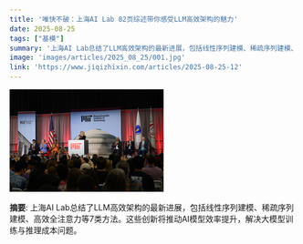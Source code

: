 ```yaml
---
title: '唯快不破：上海AI Lab 82页综述带你感受LLM高效架构的魅力'
date: 2025-08-25
tags: ["基模"]
summary: '上海AI Lab总结了LLM高效架构的最新进展，包括线性序列建模、稀疏序列建模、高效全注意力等7类方法。这些创新将推动AI模型效率提升，解决大模型训练与推理成本问题。'
image: 'images/articles/2025_08_25/001.jpg'
link: 'https://www.jiqizhixin.com/articles/2025-08-25-12'
---
```

![唯快不破：上海AI Lab 82页综述带你感受LLM高效架构的魅力](images/articles/2025_08_25/001.jpg)

**摘要**: 上海AI Lab总结了LLM高效架构的最新进展，包括线性序列建模、稀疏序列建模、高效全注意力等7类方法。这些创新将推动AI模型效率提升，解决大模型训练与推理成本问题。
